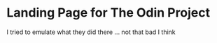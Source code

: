 # Landing Page for The Odin Project

I tried to emulate what they did there ... 
not that bad I think 



